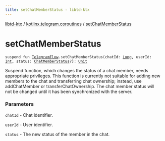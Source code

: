 ```yaml
---
title: setChatMemberStatus - libtd-ktx
---
```


[libtd-ktx](../index.html) / [kotlinx.telegram.coroutines](index.html) / [setChatMemberStatus](./set-chat-member-status.html)

# setChatMemberStatus

`suspend fun `[`TelegramFlow`](../kotlinx.telegram.core/-telegram-flow/index.html)`.setChatMemberStatus(chatId: `[`Long`](https://kotlinlang.org/api/latest/jvm/stdlib/kotlin/-long/index.html)`, userId: `[`Int`](https://kotlinlang.org/api/latest/jvm/stdlib/kotlin/-int/index.html)`, status: `[`ChatMemberStatus`](https://tdlibx.github.io/td/docs/org/drinkless/td/libcore/telegram/TdApi.ChatMemberStatus.html)`?): `[`Unit`](https://kotlinlang.org/api/latest/jvm/stdlib/kotlin/-unit/index.html)

Suspend function, which changes the status of a chat member, needs appropriate privileges. This
function is currently not suitable for adding new members to the chat and transferring chat
ownership; instead, use addChatMember or transferChatOwnership. The chat member status will not be
changed until it has been synchronized with the server.

### Parameters

`chatId` - Chat identifier.

`userId` - User identifier.

`status` - The new status of the member in the chat.